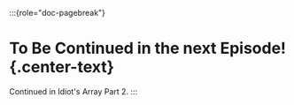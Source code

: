 :::{role="doc-pagebreak"}
# To Be Continued in the next Episode! {.center-text}

Continued in Idiot's Array Part 2.
:::